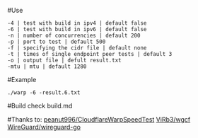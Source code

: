 #Use
```
-4 | test with build in ipv4 | default false
-6 | test with build in ipv6 | default false
-n | number of concurrencies | default 200
-p | port to test | default 500
-f | specifying the cidr file | default none
-t | times of single endpoint peer tests | default 3
-o | output file | defult result.txt
-mtu | mtu | default 1280
```

#Example
```
./warp -6 -result.6.txt
```

#Build
check build.md

#Thanks to:
[peanut996/CloudflareWarpSpeedTest](https://github.com/peanut996/CloudflareWarpSpeedTest)
[ViRb3/wgcf](https://github.com/ViRb3/wgcf)
[WireGuard/wireguard-go](https://github.com/WireGuard/wireguard-go)